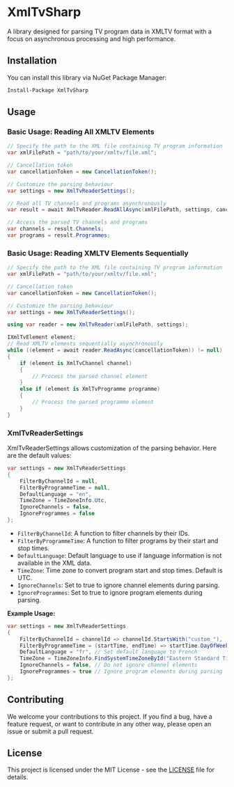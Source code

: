 # XmlTvSharp

A library designed for parsing TV program data in XMLTV format with a focus on asynchronous processing and high performance.

## Installation

You can install this library via NuGet Package Manager:

```bash
Install-Package XmlTvSharp
```

## Usage

### Basic Usage: Reading All XMLTV Elements

```csharp
// Specify the path to the XML file containing TV program information
var xmlFilePath = "path/to/your/xmltv/file.xml";

// Cancellation token
var cancellationToken = new CancellationToken();

// Customize the parsing behaviour
var settings = new XmlTvReaderSettings();

// Read all TV channels and programs asynchronously
var result = await XmlTvReader.ReadAllAsync(xmlFilePath, settings, cancellationToken);

// Access the parsed TV channels and programs
var channels = result.Channels;
var programs = result.Programmes;
```

### Basic Usage: Reading XMLTV Elements Sequentially

```csharp
// Specify the path to the XML file containing TV program information
var xmlFilePath = "path/to/your/xmltv/file.xml";

// Cancellation token
var cancellationToken = new CancellationToken();

// Customize the parsing behaviour
var settings = new XmlTvReaderSettings();

using var reader = new XmlTvReader(xmlFilePath, settings);

IXmlTvElement element;
// Read XMLTV elements sequentially asynchronously
while ((element = await reader.ReadAsync(cancellationToken)) != null)
{
    if (element is XmlTvChannel channel)
    {
        // Process the parsed channel element
    }
    else if (element is XmlTvProgramme programme)
    {
        // Process the parsed programme element
    }
}
```

### XmlTvReaderSettings

XmlTvReaderSettings allows customization of the parsing behavior. Here are the default values:

```csharp
var settings = new XmlTvReaderSettings
{
    FilterByChannelId = null,
    FilterByProgrammeTime = null,
    DefaultLanguage = "en",
    TimeZone = TimeZoneInfo.Utc,
    IgnoreChannels = false,
    IgnoreProgrammes = false
};
```

- `FilterByChannelId`: A function to filter channels by their IDs.
- `FilterByProgrammeTime`: A function to filter programs by their start and stop times.
- `DefaultLanguage`: Default language to use if language information is not available in the XML data.
- `TimeZone`: Time zone to convert program start and stop times. Default is UTC.
- `IgnoreChannels`: Set to true to ignore channel elements during parsing.
- `IgnoreProgrammes`: Set to true to ignore program elements during parsing.

**Example Usage:**

```csharp
var settings = new XmlTvReaderSettings
{
    FilterByChannelId = channelId => channelId.StartsWith("custom_"),
    FilterByProgrammeTime = (startTime, endTime) => startTime.DayOfWeek == DayOfWeek.Monday && endTime.Hour < 18,
    DefaultLanguage = "fr", // Set default language to French
    TimeZone = TimeZoneInfo.FindSystemTimeZoneById("Eastern Standard Time"), // Set time zone to EST
    IgnoreChannels = false, // Do not ignore channel elements
    IgnoreProgrammes = true // Ignore program elements during parsing
};
```

## Contributing

We welcome your contributions to this project. If you find a bug, have a feature request, or want to contribute in any other way, please open an issue or submit a pull request.

## License

This project is licensed under the MIT License - see the [LICENSE](https://github.com/eddami/XmlTvSharp/blob/main/LICENSE) file for details.